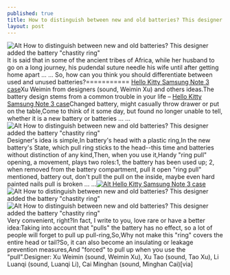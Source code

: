 ```yaml
---
published: true
title: How to distinguish between new and old batteries? This designer added the battery \"chastity ring\"
layout: post
---
```

![Alt How to distinguish between new and old batteries? This designer added the battery \"chastity ring\"](https://c1.staticflickr.com/1/172/31470817066_d3c80482ac.jpg)It is said that in some of the ancient tribes of Africa, while her husband to go on a long journey, his pudendal suture needle his wife until after getting home apart ... ... []() So, how can you think you should differentiate between used and unused batteries?=========== [Hello Kitty Samsung Note 3 case](http://www.nodcase.com/hello-kitty-samsung-galaxy-note-3-case-black-p-4229.html)Xu Weimin from designers (sound, Weimin Xu) and others ideas.The battery design stems from a common trouble in your life – [Hello Kitty Samsung Note 3 case](http://www.stuff.tv/sg/news/grace-10-light-every-hello-kitty-fans-dream-device)Changed battery, might casually throw drawer or put on the table,Come to think of it some day, but found no longer unable to tell, whether it is a new battery or batteries ... ...![Alt How to distinguish between new and old batteries? This designer added the battery \"chastity ring\"](https://c1.staticflickr.com/1/566/30667526674_41810af2c7.jpg)Designer\'s idea is simple,In battery\'s head with a plastic ring,In the new battery\'s State, which pull ring sticks to the head--this time and batteries without distinction of any kind,Then, when you use it,Handy \"ring pull\" opening, a movement, plays two roles:1, the battery has been used up; 2, when removed from the battery compartment, pull it open \"ring pull\" mentioned, battery out, don\'t pull the pull on the inside, maybe even hard painted nails pull is broken ... ...[![Alt Hello Kitty Samsung Note 3 case](http://www.nodcase.com/images/large/note3/hello_kitty_no103_lrg.jpg)](http://www.nodcase.com/hello-kitty-samsung-galaxy-note-3-case-black-p-4229.html)![Alt How to distinguish between new and old batteries? This designer added the battery \"chastity ring\"](https://c1.staticflickr.com/1/151/31393077131_4caf47e67a.jpg)![Alt How to distinguish between new and old batteries? This designer added the battery \"chastity ring\"](https://c1.staticflickr.com/1/490/31508350635_7f73c80913.jpg)Very convenient, right?In fact, I write to you, love rare or have a better idea:Taking into account that \"pulls\" the battery has no effect, so a lot of people will forget to pull up pull-ring,So,Why not make this \"ring\" covers the entire head or tail?So, it can also become an insulating or leakage prevention measures,And \"forced\" to pull up when you use the \"pull\".Designer: Xu Weimin (sound, Weimin Xu), Xu Tao (sound, Tao Xu), Li Luanqi (sound, Luanqi Li), Cai Minghan (sound, Minghan Cai)[via]